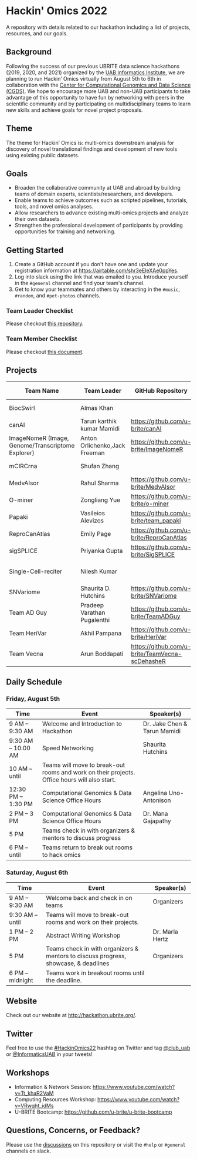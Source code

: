# Hackin' Omics 2022

A repository with details related to our hackathon including a list of projects, resources, and our goals.


## Background

Following the success of our previous UBRITE data science hackathons (2019, 2020, and 2021) organized by the [UAB Informatics Institute](https://www.uab.edu/medicine/informatics/), we are planning to run Hackin’ Omics virtually from August 5th to 6th in collaboration with the [Center for Computational Genomics and Data Science (CGDS)](https://sites.uab.edu/cgds/). We hope to encourage more UAB and non-UAB participants to take advantage of this opportunity to have fun by networking with peers in the scientific community and by participating on multidisciplinary teams to learn new skills and achieve goals for novel project proposals.

## Theme

The theme for Hackin’ Omics is: multi-omics downstream analysis for discovery of novel translational findings and development of new tools using existing public datasets. 

## Goals

- Broaden the collaborative community at UAB and abroad by building teams of domain experts, scientists/researchers, and developers.
- Enable teams to achieve outcomes such as scripted pipelines, tutorials, tools, and novel omics analyses.
- Allow researchers to advance existing multi-omics projects and analyze their own datasets.
- Strengthen the professional development of participants by providing opportunities for training and networking.


## Getting Started

1. Create a GitHub account if you don't have one and update your registration information at https://airtable.com/shr3eEleXAe0ppYes.
2. Log into slack using the link that was emailed to you. Introduce yourself in the `#general` channel and find your team's channel.
3. Get to know your teammates and others by interacting in the `#music`, `#random`, and `#pet-photos` channels.

### Team Leader Checklist
 
Please checkout [this repository](https://github.com/u-brite/team-leaders-2022).

### Team Member Checklist
 
Please checkout [this document](/resources/team_member_checklist.md).

## Projects

|Team Name                                        |Team Leader                  |GitHub Repository                              |Slack Channel              |
|-------------------------------------------------|-----------------------------|-----------------------------------------------|---------------------------|
|BiocSwirl                                        |Almas Khan                   |                                               |#team1-biocswirl           |
|canAI                                            |Tarun karthik kumar Mamidi   |https://github.com/u-brite/canAI               |#team2-canai               |
|ImageNomeR (Image, Genome/Transcriptome Explorer)|Anton Orlichenko,Jack Freeman|https://github.com/u-brite/ImageNomeR          |#team4-imagenomer          |
|mCIRCrna                                         |Shufan Zhang                 |                                               |#team5-mcircrna            |
|MedvAIsor                                        |Rahul Sharma                 |https://github.com/u-brite/MedvAIsor           |#team6-medvaisor           |
|O-miner                                          |Zongliang Yue                |https://github.com/u-brite/o-miner             |#team7-o-miner             |
|Papaki                                           |Vasileios Alevizos           |https://github.com/u-brite/team_papaki         |#team8-papaki              |
|ReproCanAtlas                                    |Emily Page                   |https://github.com/u-brite/ReproCanAtlas       |#team9-reprocanatlas       |
|sigSPLICE                                        |Priyanka Gupta               |https://github.com/u-brite/SigSPLICE           |#team10-sigsplice          |
|Single-Cell-reciter                              |Nilesh Kumar                 |                                               |#team11-single-cell-reciter|
|SNVariome                                        |Shaurita D. Hutchins         |https://github.com/u-brite/SNVariome           |#team12-snvariome          |
|Team AD Guy                                      |Pradeep Varathan Pugalenthi  |https://github.com/u-brite/TeamADGuy           |#team13-team-ad-guy        |
|Team HeriVar                                     |Akhil Pampana                |https://github.com/u-brite/HeriVar             |#team14-team-herivar       |
|Team Vecna                                       |Arun Boddapati               |https://github.com/u-brite/TeamVecna-scDehasheR|#team15-team-vecna         |



## Daily Schedule

### Friday, August 5th

|Time              |Event                                                                                       |Speaker(s)        |
|------------------|--------------------------------------------------------------------------------------------|------------------|
|9 AM – 9:30 AM    |Welcome and Introduction to Hackathon                                                       |Dr. Jake Chen & Tarun Mamidi     |
|9:30 AM – 10:00 AM|Speed Networking                                                                            |Shaurita Hutchins |
|10 AM – until  |Teams will move to break-out rooms and work on their projects. Office hours will also start.|                  |
|12:30 PM – 1:30 PM       |Computational Genomics & Data Science Office Hours                                          |Angelina Uno-Antonison |
|2 PM – 3 PM       |Computational Genomics & Data Science Office Hours                                          |Dr. Mana Gajapathy|
|5 PM           |Teams check in with organizers & mentors to discuss progress                                |                  |
|6 PM – until      |Teams return to break out rooms to hack omics                                               |                  |

### Saturday, August 6th

|Time           |Event                                                                              |Speaker(s)     |
|---------------|-----------------------------------------------------------------------------------|---------------|
|9 AM – 9:30 AM |Welcome back and check in on teams                                                 |Organizers     |
|9:30 AM – until|Teams will move to break-out rooms and work on their projects.                     |               |
|1 PM – 2 PM    |Abstract Writing Workshop                                                          |Dr. Marla Hertz|
|5 PM        |Teams check in with organizers & mentors to discuss progress, showcase, & deadlines|Organizers     |
|6 PM – midnight|Teams work in breakout rooms until the deadline.                                   |               |


## Website

Check out our website at http://hackathon.ubrite.org/.

## Twitter

Feel free to use the [#HackinOmics22](https://twitter.com/hashtag/HackinOmics22) hashtag on Twitter and tag [@club_uab](https://twitter.com/club_uab) or [@InformaticsUAB](https://twitter.com/InformaticsUAB) in your tweets!

## Workshops

- Information & Network Session: https://www.youtube.com/watch?v=Tt_khaR2VaM
- Computing Resources Workshop: https://www.youtube.com/watch?v=VRwqht_idMs
- U-BRITE Bootcamp: https://github.com/u-brite/u-brite-bootcamp

## Questions, Concerns, or Feedback?

Please use the [discussions](https://github.com/u-brite/hackin-omics-2022/discussions) on this repository or visit the `#help` or `#general` channels on slack.
